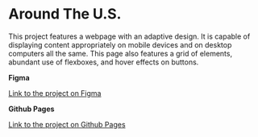 # Around The U.S.

This project features a webpage with an adaptive design. It is capable of displaying content appropriately on mobile devices and on desktop computers all the same. This page also features a grid of elements, abundant use of flexboxes, and hover effects on buttons.

**Figma**

[Link to the project on Figma](https://www.figma.com/file/ii4xxsJ0ghevUOcssTlHZv/Sprint-3%3A-Around-the-US?node-id=0%3A1)

**Github Pages**

[Link to the project on Github Pages](https://penguinaz.github.io/se_project_aroundtheus)
